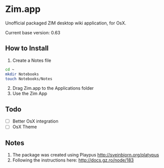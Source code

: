 # Zim.app

Unofficial packaged ZIM desktop wiki application, for OsX.

Current base version: 0.63

## How to Install

1. Create a Notes file
```bash
cd ~
mkdir Notebooks
touch Notebooks/Notes
```
2. Drag Zim.app to the Applications folder
3. Use the Zim App

## Todo
- [ ] Better OsX integration
- [ ] OsX Theme

## Notes

1. The package was created using Playpus
http://sveinbjorn.org/platypus 
2. Following the instructions here:
http://docs.gz.ro/node/183 



